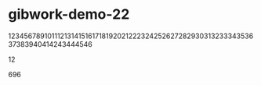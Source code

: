 # gibwork-demo-22
12345678910111213141516171819202122232425262728293031323334353637383940414243444546

12

696
